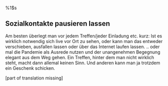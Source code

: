 %1$s
## Sozialkontakte pausieren lassen

Am besten überlegt man  vor  jedem Treffen/jeder Einladung etc. kurz: Ist es wirklich notwendig sich live vor Ort zu sehen, oder kann man  das entweder verschieben, ausfallen lassen oder über das Internet laufen lassen.
.. oder mal die Pandemie als Ausrede nutzen und der unangenehmen Begegnung elegant aus dem Weg gehen.
Ein Treffen, hinter dem man nicht wirklich steht, macht dann allemal keinen Sinn.
Und anderen kann man ja trotzdem ein Geschenk schicken.

[part of translation missing]
